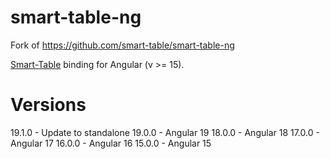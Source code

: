 # smart-table-ng

Fork of https://github.com/smart-table/smart-table-ng

[Smart-Table](https://github.com/smart-table/smart-table-core) binding for Angular (v >= 15).

# Versions
19.1.0 - Update to standalone
19.0.0 - Angular 19
18.0.0 - Angular 18
17.0.0 - Angular 17
16.0.0 - Angular 16
15.0.0 - Angular 15